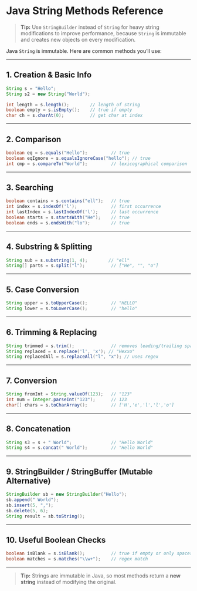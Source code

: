 # Java String Methods Reference

> **Tip:** Use `StringBuilder` instead of `String` for heavy string modifications to improve performance, because `String` is immutable and creates new objects on every modification.

Java `String` is immutable. Here are common methods you’ll use:

---

## 1. Creation & Basic Info

```java
String s = "Hello";
String s2 = new String("World");

int length = s.length();        // length of string
boolean empty = s.isEmpty();    // true if empty
char ch = s.charAt(0);          // get char at index
```

---

## 2. Comparison

```java
boolean eq = s.equals("Hello");         // true
boolean eqIgnore = s.equalsIgnoreCase("hello"); // true
int cmp = s.compareTo("World");         // lexicographical comparison
```

---

## 3. Searching

```java
boolean contains = s.contains("ell");   // true
int index = s.indexOf('l');             // first occurrence
int lastIndex = s.lastIndexOf('l');     // last occurrence
boolean starts = s.startsWith("He");    // true
boolean ends = s.endsWith("lo");        // true
```

---

## 4. Substring & Splitting

```java
String sub = s.substring(1, 4);        // "ell"
String[] parts = s.split("l");          // ["He", "", "o"]
```

---

## 5. Case Conversion

```java
String upper = s.toUpperCase();         // "HELLO"
String lower = s.toLowerCase();         // "hello"
```

---

## 6. Trimming & Replacing

```java
String trimmed = s.trim();              // removes leading/trailing spaces
String replaced = s.replace('l', 'x'); // "Hexxo"
String replacedAll = s.replaceAll("l", "x"); // uses regex
```

---

## 7. Conversion

```java
String fromInt = String.valueOf(123);   // "123"
int num = Integer.parseInt("123");      // 123
char[] chars = s.toCharArray();         // ['H','e','l','l','o']
```

---

## 8. Concatenation

```java
String s3 = s + " World";               // "Hello World"
String s4 = s.concat(" World");         // "Hello World"
```

---

## 9. StringBuilder / StringBuffer (Mutable Alternative)

```java
StringBuilder sb = new StringBuilder("Hello");
sb.append(" World");
sb.insert(5, ",");
sb.delete(5, 6);
String result = sb.toString();
```

---

## 10. Useful Boolean Checks

```java
boolean isBlank = s.isBlank();          // true if empty or only spaces
boolean matches = s.matches("\\w+");    // regex match
```

---

> **Tip:** Strings are immutable in Java, so most methods return a **new string** instead of modifying the original.

